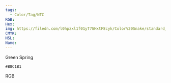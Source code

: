 ```yaml
---
tags:
  - Color/Tag/NTC
RGB:
Hex:
img: https://filedn.com/l0hpzxl1f01yT7GHxtF8cyk/Color%20Snake/standard_csv_to_svg/%23/B8C1B1.svg
CMYK:
HSL:
Name:
---
```

Green Spring
```palette
#B8C1B1
```
RGB
